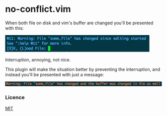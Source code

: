 # no-conflict.vim

When both file on disk and vim's buffer are changed you'll be presented with
this:

![annoying scenario](/file_changed.png)

Interruption, annoying, not nice.

This plugin will make the situation better by preventing the interruption, and
instead you'll be presented with just a message:

![nice message](/nice_message.png)

### Licence

[MIT](LICENSE.md)
